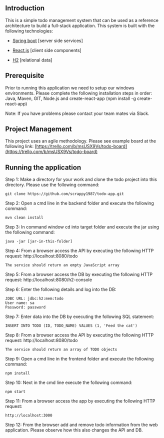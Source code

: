 
Introduction 
-----------
This is a simple todo management system that can be used as a reference architecture to build a full-stack application. This system is built with the following technologies:

-   [Spring boot](https://spring.io/projects/spring-boot) [server side services]

-   [React.js](https://reactjs.org/) [client side components]

-   [H2](https://www.h2database.com) [relational data]

Prerequisite
-----
Prior to running this application we need to setup our windows environments. Please complete the following installation steps in order: Java, Maven, GIT, Node.js and create-react-app (npm install -g create-react-app)

Note: If you have problems please contact your team mates via Slack.

Project Management
---------------
This project uses an agile methodology. Please see example board at the following link: [https://trello.com/b/msUSX9Vs/todo-board](https://trello.com/b/msUSX9Vs/todo-board)

Running the application
-----
Step 1:
Make a directory for your work and clone the todo project into this directory. Please use the following command:
```
git clone https://github.com/scrappy1987/todo-app.git
```
Step 2:
Open a cmd line in the backend folder and execute the following command:
```
mvn clean install
```
Step 3:
In command window cd into target folder and execute the jar using the following command:
```
java -jar [jar-in-this-folder]
```
Step 4:
From a browser access the API by executing the following HTTP request:
http://localhost:8080/todo
```
The service should return an empty JavaScript array 
```
Step 5:
From a browser access the DB by executing the following HTTP request:
http://localhost:8080/h2-console

Step 6:
Enter the following details and log into the DB:
```
JDBC URL: jdbc:h2:mem:todo
User name: sa
Password: password
```
Step 7:
Enter data into the DB by executing the following SQL statement:
```
INSERT INTO TODO (ID, TODO_NAME) VALUES (1, 'Feed the cat')
```
Step 8:
From a browser access the API by executing the following HTTP request:
http://localhost:8080/todo
```
The service should return an array of TODO objects
```
Step 9:
Open a cmd line in the frontend folder and execute the following command:
```
npm install
```
Step 10:
Next in the cmd line execute the following command:
```
npm start
```
Step 11:
From a browser access the app by executing the following HTTP request:
```
http://localhost:3000
```
Step 12:
From the browser add and remove todo information from the web application. Please observe how this also changes the API and DB.
